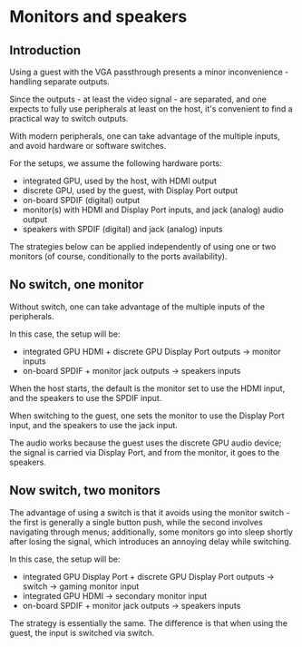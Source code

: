 # Monitors and speakers

## Introduction

Using a guest with the VGA passthrough presents a minor inconvenience - handling separate outputs.

Since the outputs - at least the video signal - are separated, and one expects to fully use peripherals at least on the host, it's convenient to find a practical way to switch outputs.

With modern peripherals, one can take advantage of the multiple inputs, and avoid hardware or software switches.

For the setups, we assume the following hardware ports:

- integrated GPU, used by the host, with HDMI output
- discrete GPU, used by the guest, with Display Port output
- on-board SPDIF (digital) output
- monitor(s) with HDMI and Display Port inputs, and jack (analog) audio output
- speakers with SPDIF (digital) and jack (analog) inputs

The strategies below can be applied independently of using one or two monitors (of course, conditionally to the ports availability).

## No switch, one monitor

Without switch, one can take advantage of the multiple inputs of the peripherals.

In this case, the setup will be:

- integrated GPU HDMI + discrete GPU Display Port outputs -> monitor inputs
- on-board SPDIF + monitor jack outputs -> speakers inputs

When the host starts, the default is the monitor set to use the HDMI input, and the speakers to use the SPDIF input.

When switching to the guest, one sets the monitor to use the Display Port input, and the speakers to use the jack input.  

The audio works because the guest uses the discrete GPU audio device; the signal is carried via Display Port, and from the monitor, it goes to the speakers.

## Now switch, two monitors

The advantage of using a switch is that it avoids using the monitor switch - the first is generally a single button push, while the second involves navigating through menus; additionally, some monitors go into sleep shortly after losing the signal, which introduces an annoying delay while switching.

In this case, the setup will be:

- integrated GPU Display Port + discrete GPU Display Port outputs -> switch -> gaming monitor input
- integrated GPU HDMI -> secondary monitor input
- on-board SPDIF + monitor jack outputs -> speakers inputs

The strategy is essentially the same. The difference is that when using the guest, the input is switched via switch.
